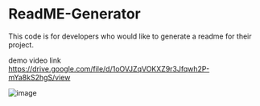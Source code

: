 # ReadME-Generator

This code is for developers who would like to generate a readme for their project.

demo video link https://drive.google.com/file/d/1oOVJZqVOKXZ9r3Jfqwh2P-mYa8kS2hgS/view

![image](https://user-images.githubusercontent.com/119343529/227064015-d45306b0-68c4-48c5-9008-1377124c0de8.png)
